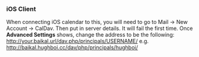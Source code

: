 ### iOS Client
When connecting iOS calendar to this, you will need to go to Mail -> New Account -> CalDav. Then put in server details. It will fail the first time. Once **Advanced Settings** shows, change the address
to be the following: http://your.baikal.url/dav.php/principals/USERNAME/ e.g. http://baikal.hughboi.cc/dav/php/principals/hughboi/
